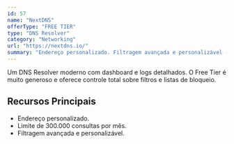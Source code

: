 ```yaml
---
id: 57
name: "NextDNS"
offerType: "FREE TIER"
type: "DNS Resolver"
category: "Networking"
url: "https://nextdns.io/"
summary: "Endereço personalizado. Filtragem avançada e personalizável (limite de 300.000 consultas/mês)."
---
```


Um DNS Resolver moderno com dashboard e logs detalhados. O Free Tier é muito generoso e oferece controle total sobre filtros e listas de bloqueio.

## Recursos Principais

- Endereço personalizado.
- Limite de 300.000 consultas por mês.
- Filtragem avançada e personalizável.
